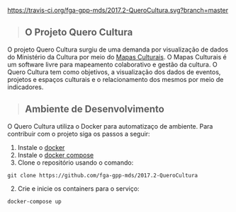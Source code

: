 https://travis-ci.org/fga-gpp-mds/2017.2-QueroCultura.svg?branch=master

>## O Projeto Quero Cultura

O projeto Quero Cultura surgiu de uma demanda por visualização de dados do Ministério da Cultura por meio do [Mapas Culturais](http://mapas.cultura.gov.br/). O Mapas Culturais é um software livre para mapeamento colaborativo e gestão da cultura.
O Quero Cultura tem como objetivos, a visualização dos dados de eventos, projetos e espaços culturais e o relacionamento dos mesmos por meio de indicadores.

>## Ambiente de Desenvolvimento

O Quero Cultura utiliza o Docker para automatizaço de ambiente. Para contribuir com o projeto siga os passos a seguir:

1. Instale o [docker](https://docs.docker.com/engine/installation/)
2. Instale o [docker compose](https://docs.docker.com/compose/install/)
1. Clone o repositório usando o comando:
  ```
  git clone https://github.com/fga-gpp-mds/2017.2-QueroCultura
  ```
2. Crie e inicie os containers para o serviço:
  ```
  docker-compose up
  ```
